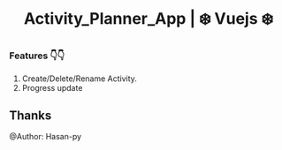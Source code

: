 # <p  align="center">Activity_Planner_App | ❄️ Vuejs ❄️ </p>
  
### Features 👇👇
1. Create/Delete/Rename Activity.
2. Progress update

## Thanks
@Author: Hasan-py
